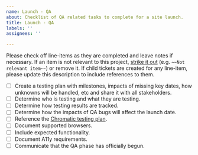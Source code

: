 ```yaml
---
name: Launch - QA
about: Checklist of QA related tasks to complete for a site launch.
title: Launch - QA
labels: ''
assignees: ''

---
```


Please check off line-items as they are completed and leave notes if necessary.
If an item is not relevant to this project, [strike it out](https://docs.github.com/en/github/writing-on-github/basic-writing-and-formatting-syntax#styling-text)
(e.g. `~~Not relevant item~~`) or remove it. If child tickets are created for
any line-item, please update this description to include references to them.

- [ ] Create a testing plan with milestones, impacts of missing key dates, how unknowns will be handled, etc and share it with all stakeholders.
- [ ] Determine who is testing and what they are testing.
- [ ] Determine how testing results are tracked.
- [ ] Determine how the impacts of QA bugs will affect the launch date.
- [ ] Reference the [Chromatic testing plan](https://docs.google.com/document/d/1l0TA64OII2yu8DICWu-sFvE_MgBPoW3zXQn9VUQQKVY/edit#).
- [ ] Document supported browsers.
- [ ] Include expected functionality.
- [ ] Document A11y requirements.
- [ ] Communicate that the QA phase has officially begun.
